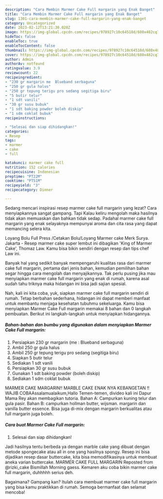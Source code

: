 ```yaml
---
description: "Cara Membin Marmer Cake Full margarin yang Enak Banget"
title: "Cara Membin Marmer Cake Full margarin yang Enak Banget"
slug: 1301-cara-membin-marmer-cake-full-margarin-yang-enak-banget
category: Uncategorized
date: 2023-02-12T13:21:30.028Z
image: https://img-global.cpcdn.com/recipes/978927c10c64518d/680x482cq70/marmer-cake-full-margarin-foto-resep-utama.jpg
hideToc: false
enableToc: true
enableTocContent: false
thumbnail: https://img-global.cpcdn.com/recipes/978927c10c64518d/680x482cq70/marmer-cake-full-margarin-foto-resep-utama.jpg
cover: https://img-global.cpcdn.com/recipes/978927c10c64518d/680x482cq70/marmer-cake-full-margarin-foto-resep-utama.jpg
author: Admin
authorAv: notfound
ratingvalue: 3.9
reviewcount: 22
recipeingredient:
- "230 gr margarin me  Blueband serbaguna"
- "250 gr gula halus"
- "250 gr tepung terigu pro sedang segitiga biru"
- "5 butir telur"
- "1 sdt vanili"
- "30 gr susu bubuk"
- "1 sdt baking powder boleh diskip"
- "1 sdm coklat bubuk"
recipeinstructions:

- "Selesai dan siap dihidangkan!"
categories:
- Resep
tags:
- marmer
- cake
- full

katakunci: marmer cake full 
nutrition: 152 calories
recipecuisine: Indonesian
preptime: "PT22M"
cooktime: "PT51M"
recipeyield: "3"
recipecategory: Dinner

---
```



Sedang mencari inspirasi resep marmer cake full margarin yang lezat? Cara menyiapkannya sangat gampang. Tapi Kalau keliru mengolah maka hasilnya tidak akan memuaskan dan bahkan tidak sedap. Padahal marmer cake full margarin yang enak selayaknya mempunyai aroma dan cita rasa yang dapat memancing selera kita.


Loyang Bolu Full Press /Cetakan Bolu/Loyang Marmer cake Merk Surya. Jakarta - Resep marmer cake super lembut ini dibagikan &#39;King of Marmer Cake&#39;, Thomaz Law. Kamu bisa bikin sendiri dengan resep dan tips chef Law ini.

Banyak hal yang sedikit banyak mempengaruhi kualitas rasa dari marmer cake full margarin, pertama dari jenis bahan, kemudian pemilihan bahan segar hingga cara mengolah dan menyajikannya. Tak perlu pusing jika mau menyiapkan marmer cake full margarin yang enak di rumah, karena asal sudah tahu triknya maka hidangan ini bisa jadi sajian spesial.


Nah, kali ini kita coba, yuk, siapkan marmer cake full margarin sendiri di rumah. Tetap berbahan sederhana, hidangan ini dapat memberi manfaat untuk membantu menjaga kesehatan tubuhmu sekeluarga. Kamu bisa menyiapkan Marmer Cake Full margarin memakai 8 bahan dan 0 langkah pembuatan. Berikut ini langkah-langkah untuk menyiapkan hidangannya.

<!--inarticleads1-->

##### Bahan-bahan dan bumbu yang digunakan dalam menyiapkan Marmer Cake Full margarin:

1. Persiapkan 230 gr margarin (me : Blueband serbaguna)
1. Ambil 250 gr gula halus
1. Ambil 250 gr tepung terigu pro sedang (segitiga biru)
1. Siapkan 5 butir telur
1. Sediakan 1 sdt vanili
1. Persiapkan 30 gr susu bubuk
1. Gunakan 1 sdt baking powder (boleh diskip)
1. Sediakan 1 sdm coklat bubuk


MARMER CAKE MARGARIN‼️ MARBLE CAKE ENAK NYA KEBANGETAN ‼️WAJIB COBAAssalamualaikum,Hallo Temen-temen, divideo kali ini Dapur Mama Rey akan membagikan tutoria. Bahan A: Campurkan kuning telur dan gula pasir. Bahan B: campurkan hollman butter, wijsman. margarin dan vanilla butter essence. Bisa juga di-mix dengan margarin berkualitas atau full margarin juga boleh. 

<!--inarticleads2-->

##### Cara buat Marmer Cake Full margarin:


1. Selesai dan siap dihidangkan!

Jadi hasilnya tentu berbeda ya dengan marble cake yang dibuat dengan metode spongecake atau all in one yang hasilnya spongy. Resep ini bisa dijadikan resep dasar buttercake, kita bisa memodifikasinya untuk membuat aneka varian buttercake. MARMER CAKE FULL MARGARIN Reposted from @rizki_cake Bismillah Morning gaess. Kemaren aku coba bikin marmer cake full margarin, duhhhhh serius deh. 

Bagaimana? Gampang kan? Itulah cara membuat marmer cake full margarin yang bisa kamu praktikkan di rumah. Semoga bermanfaat dan selamat mencoba!
